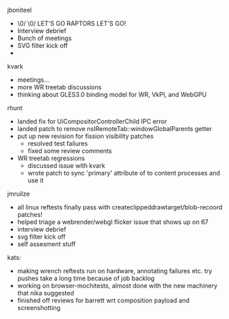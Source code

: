 jboniteel
  * \0/ \0/ LET'S GO RAPTORS LET'S GO!
  * Interview debrief
  * Bunch of meetings
  * SVG filter kick off
  * 

kvark
  * meetings...
  * more WR treetab discussions
  * thinking about GLES3.0 binding model for WR, VkPI, and WebGPU

rhunt
  * landed fix for UiCompositorControllerChild IPC error
  * landed patch to remove nsIRemoteTab::windowGlobalParents getter
  * put up new revision for fission visibility patches
    * resolved test failures
    * fixed some review comments
  * WR treetab regressions
    * discussed issue with kvark
    * wrote patch to sync 'primary' attribute of <browser> to content processes and use it


jmruilze
  * all linux reftests finally pass with createclippeddrawtarget/blob-recoord patches!
  * helped triage a webrender/webgl flicker issue that shows up on 67
  * interview debrief
  * svg filter kick off
  * self assesment stuff

kats:
  * making wrench reftests run on hardware, annotating failures etc. try pushes take a long time because of job backlog
  * working on browser-mochitests, almost done with the new machinery that nika suggested
  * finished off reviews for barrett wrt composition payload and screenshotting

